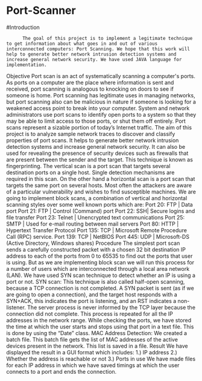 # Port-Scanner
#Introduction

          The goal of this project is to implement a legitimate technique to get information about what goes in and out of various interconnected computers: Port Scanning. We hope that this work will help to generate better network intrusion detection systems and increase general network security. We have used JAVA language for implementation.
Objective
	Port scan is an act of systematically scanning a computer's ports. As ports on a computer are the place where information is sent and received, port scanning is analogous to knocking on doors to see if someone is home. Port scanning has legitimate uses in managing networks, but port scanning also can be malicious in nature if someone is looking for a weakened access point to break into your computer. System and network administrators use port scans to identify open ports to a system so that they may be able to limit access to those ports, or shut them off entirely. Port scans represent a sizable portion of today’s Internet traffic. The aim of this project is to analyze sample network traces to discover and classify properties of port scans. It helps to generate better network intrusion detection systems and increase general network security. It can also be used for revealing the presence of security devices such as firewalls that are present between the sender and the target. This technique is known as fingerprinting. 
The vertical scan is a port scan that targets several destination ports on a single host. Single detection mechanisms are required in this scan. On the other hand a horizontal scan is a port scan that targets the same port on several hosts. Most often the attackers are aware of a particular vulnerability and wishes to find susceptible machines.
We are going to implement block scans, a combination of vertical and horizontal scanning styles over some well known ports which are:
Port 20: FTP | Data port
Port 21: FTP | Control (Command) port
Port 22: SSH| Secure logins and file transfer
Port 23: Telnet | Unencrypted text communications
Port 25: SMTP | Used for e-mail routing between mail servers
Port 80: HTTP | Hypertext Transfer Protocol
Port 135: TCP | Microsoft Remote Procedure Call (RPC) service.
Port 139: TCP | NetBIOS
Port 445:  UDP | Microsoft-DS (Active Directory, Windows shares)
Procedure
The simplest port scan sends a carefully constructed packet with a chosen  32 bit destination IP address to each of the ports from 0 to 65535 to find out the ports that user is using. But as we are implementing block scan we will run this process for a number of users which are interconnected through a local area network (LAN). We have used SYN scan technique to detect whether an IP is using a port or not.
SYN scan: This technique is also called half-open scanning, because a TCP connection is not completed. A SYN packet is sent (as if we are going to open a connection), and the target host responds with a SYN+ACK, this indicates the port is listening, and an RST indicates a non- listener. The server process is never informed by the TCP layer because the connection did not complete.
This process is repeated for all the IP addresses in the network range.
While checking the ports, we have stored the time at which the user starts and stops using that port in a text file. This is done by using the “Date” class.
MAC Address Detection: We created a batch file. This batch file gets the list of MAC addresses of the active devices present in the network. This list is saved in a file.
Result
We have displayed the result in a GUI format which includes: 
1.)	IP address
2.)	Whether the address is reachable or not
3.)	Ports in use
We have made files for each IP address in which we have saved timings at which the user connects to a port and ends the connection. 

 
 
